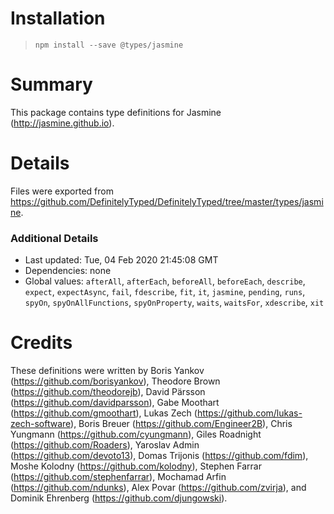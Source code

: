 # Installation
> `npm install --save @types/jasmine`

# Summary
This package contains type definitions for Jasmine (http://jasmine.github.io).

# Details
Files were exported from https://github.com/DefinitelyTyped/DefinitelyTyped/tree/master/types/jasmine.

### Additional Details
 * Last updated: Tue, 04 Feb 2020 21:45:08 GMT
 * Dependencies: none
 * Global values: `afterAll`, `afterEach`, `beforeAll`, `beforeEach`, `describe`, `expect`, `expectAsync`, `fail`, `fdescribe`, `fit`, `it`, `jasmine`, `pending`, `runs`, `spyOn`, `spyOnAllFunctions`, `spyOnProperty`, `waits`, `waitsFor`, `xdescribe`, `xit`

# Credits
These definitions were written by Boris Yankov (https://github.com/borisyankov), Theodore Brown (https://github.com/theodorejb), David Pärsson (https://github.com/davidparsson), Gabe Moothart (https://github.com/gmoothart), Lukas Zech (https://github.com/lukas-zech-software), Boris Breuer (https://github.com/Engineer2B), Chris Yungmann (https://github.com/cyungmann), Giles Roadnight (https://github.com/Roaders), Yaroslav Admin (https://github.com/devoto13), Domas Trijonis (https://github.com/fdim), Moshe Kolodny (https://github.com/kolodny), Stephen Farrar (https://github.com/stephenfarrar), Mochamad Arfin (https://github.com/ndunks), Alex Povar (https://github.com/zvirja), and Dominik Ehrenberg (https://github.com/djungowski).
